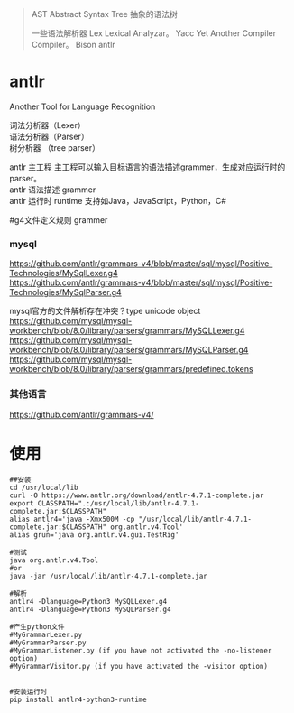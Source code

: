 
> AST Abstract Syntax Tree 抽象的语法树
>
> 一些语法解析器
> Lex   Lexical Analyzar。
> Yacc  Yet Another Compiler Compiler。
> Bison 
> antlr


# antlr 
Another Tool for Language Recognition


词法分析器（Lexer）  
语法分析器（Parser）  
树分析器 （tree parser）  


antlr 主工程   主工程可以输入目标语言的语法描述grammer，生成对应运行时的parser。  
antlr 语法描述 grammer  
antlr 运行时 runtime  支持如Java，JavaScript，Python，C#  


#g4文件定义规则 grammer
### mysql
https://github.com/antlr/grammars-v4/blob/master/sql/mysql/Positive-Technologies/MySqlLexer.g4  
https://github.com/antlr/grammars-v4/blob/master/sql/mysql/Positive-Technologies/MySqlParser.g4  



mysql官方的文件解析存在冲突？type unicode object  
https://github.com/mysql/mysql-workbench/blob/8.0/library/parsers/grammars/MySQLLexer.g4  
https://github.com/mysql/mysql-workbench/blob/8.0/library/parsers/grammars/MySQLParser.g4  
https://github.com/mysql/mysql-workbench/blob/8.0/library/parsers/grammars/predefined.tokens  


### 其他语言
https://github.com/antlr/grammars-v4/


# 使用
```shell
##安装
cd /usr/local/lib
curl -O https://www.antlr.org/download/antlr-4.7.1-complete.jar
export CLASSPATH=".:/usr/local/lib/antlr-4.7.1-complete.jar:$CLASSPATH"
alias antlr4='java -Xmx500M -cp "/usr/local/lib/antlr-4.7.1-complete.jar:$CLASSPATH" org.antlr.v4.Tool'
alias grun='java org.antlr.v4.gui.TestRig'

#测试
java org.antlr.v4.Tool
#or
java -jar /usr/local/lib/antlr-4.7.1-complete.jar

#解析
antlr4 -Dlanguage=Python3 MySQLLexer.g4
antlr4 -Dlanguage=Python3 MySQLParser.g4

#产生python文件
#MyGrammarLexer.py
#MyGrammarParser.py
#MyGrammarListener.py (if you have not activated the -no-listener option)
#MyGrammarVisitor.py (if you have activated the -visitor option)


#安装运行时
pip install antlr4-python3-runtime
```



